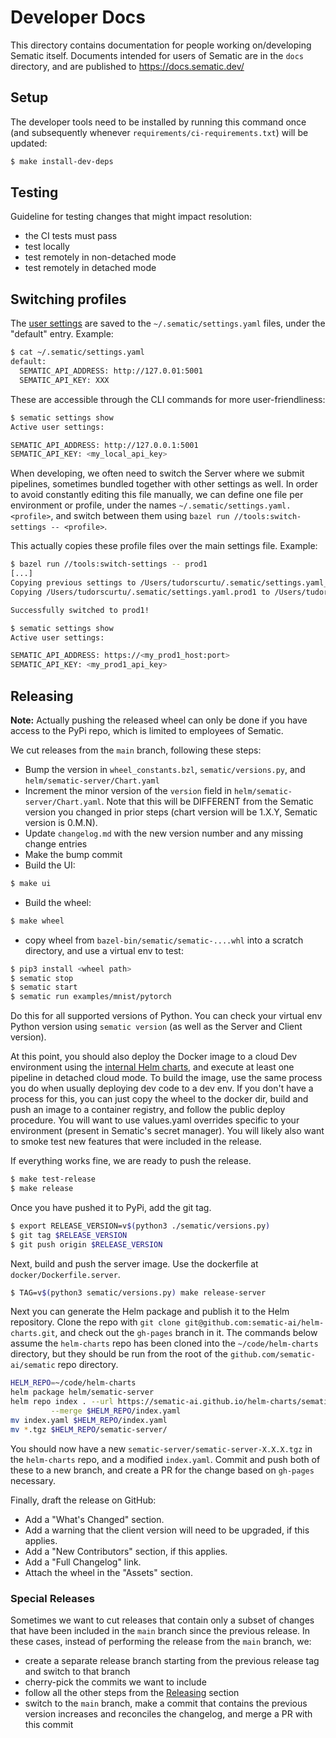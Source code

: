 # Developer Docs
This directory contains documentation for people working on/developing Sematic
itself. Documents intended for users of Sematic are in the `docs` directory,
and are published to https://docs.sematic.dev/

## Setup

The developer tools need to be installed by running this command once (and subsequently
whenever `requirements/ci-requirements.txt`) will be updated:
```bash
$ make install-dev-deps
```

## Testing

Guideline for testing changes that might impact resolution:
- the CI tests must pass
- test locally
- test remotely in non-detached mode
- test remotely in detached mode

## Switching profiles

The [user settings](../docs/cli.md#user-settings) are saved to the
`~/.sematic/settings.yaml` files, under the "default" entry. Example:

```bash
$ cat ~/.sematic/settings.yaml
default:
  SEMATIC_API_ADDRESS: http://127.0.01:5001
  SEMATIC_API_KEY: XXX
```

These are accessible through the CLI commands for more user-friendliness:

```bash
$ sematic settings show
Active user settings:

SEMATIC_API_ADDRESS: http://127.0.0.1:5001
SEMATIC_API_KEY: <my_local_api_key>
```

When developing, we often need to switch the Server where we submit pipelines,
sometimes bundled together with other settings as well. In order to avoid
constantly editing this file manually, we can define one file per environment
or profile, under the names `~/.sematic/settings.yaml.<profile>`, and switch
between them using `bazel run //tools:switch-settings -- <profile>`.

This actually copies these profile files over the main settings file. Example:

```bash
$ bazel run //tools:switch-settings -- prod1
[...]
Copying previous settings to /Users/tudorscurtu/.sematic/settings.yaml_bck
Copying /Users/tudorscurtu/.sematic/settings.yaml.prod1 to /Users/tudorscurtu/.sematic/settings.yaml

Successfully switched to prod1!

$ sematic settings show
Active user settings:

SEMATIC_API_ADDRESS: https://<my_prod1_host:port>
SEMATIC_API_KEY: <my_prod1_api_key>
```

## Releasing

**Note:** Actually pushing the released wheel can only be done if you have
access to the PyPi repo, which is limited to employees of Sematic.

We cut releases from the `main` branch, following these steps:

- Bump the version in `wheel_constants.bzl`, `sematic/versions.py`,
  and `helm/sematic-server/Chart.yaml`
- Increment the minor version of the `version` field in
  `helm/sematic-server/Chart.yaml`. Note that this will be DIFFERENT
  from the Sematic version you changed in prior steps (chart version
  will be 1.X.Y, Sematic version is 0.M.N).
- Update `changelog.md` with the new version number and any missing change
  entries
- Make the bump commit
- Build the UI:
```bash
$ make ui
```
- Build the wheel:
```bash
$ make wheel
```
- copy wheel from `bazel-bin/sematic/sematic-....whl` into a scratch directory,
and use a virtual env to test:

```bash
$ pip3 install <wheel path>
$ sematic stop
$ sematic start
$ sematic run examples/mnist/pytorch
```

Do this for all supported versions of Python. You can check your virtual env
Python version using `sematic version` (as well as the Server and Client
version).

At this point, you should also deploy the Docker image to a cloud Dev environment
using the [internal Helm charts](/helm/sematic-server), and execute at least one
pipeline in detached cloud mode. To build the image, use the same process
you do when usually deploying dev code to a dev env. If you don't have a
process for this, you can just copy the wheel to the docker dir,
build and push an image to a container registry, and follow the public
deploy procedure. You will want to use values.yaml overrides specific to
your environment (present in Sematic's secret manager). You will likely also
want to smoke test new features that were included in the release.

If everything works fine, we are ready to push the release.

```bash
$ make test-release
$ make release
```

Once you have pushed it to PyPi, add the git tag.

```bash
$ export RELEASE_VERSION=v$(python3 ./sematic/versions.py)
$ git tag $RELEASE_VERSION
$ git push origin $RELEASE_VERSION
```

Next, build and push the server image. Use the dockerfile at
`docker/Dockerfile.server`.

```bash
$ TAG=v$(python3 sematic/versions.py) make release-server
```

Next you can generate the Helm package and publish it to the Helm repository.
Clone the repo with `git clone git@github.com:sematic-ai/helm-charts.git`, and
check out the `gh-pages` branch in it.  The commands below assume the
`helm-charts` repo has been cloned
into the `~/code/helm-charts` directory, but they should be run from the root
of the `github.com/sematic-ai/sematic` repo directory.

```bash
HELM_REPO=~/code/helm-charts
helm package helm/sematic-server
helm repo index . --url https://sematic-ai.github.io/helm-charts/sematic-server \
         --merge $HELM_REPO/index.yaml
mv index.yaml $HELM_REPO/index.yaml
mv *.tgz $HELM_REPO/sematic-server/
```

You should now have a new `sematic-server/sematic-server-X.X.X.tgz` in the
`helm-charts` repo, and a modified `index.yaml`.  Commit and push both of
these to a new branch, and create a PR for the change based on `gh-pages`
necessary.

Finally, draft the release on GitHub:
- Add a "What's Changed" section.
- Add a warning that the client version will need to be upgraded, if this applies.
- Add a "New Contributors" section, if this applies.
- Add a "Full Changelog" link.
- Attach the wheel in the "Assets" section.

### Special Releases

Sometimes we want to cut releases that contain only a subset of changes that
have been included in the `main` branch since the previous release. In these
cases, instead of performing the release from the `main` branch, we:
- create a separate release branch starting from the previous release tag and
  switch to that branch
- cherry-pick the commits we want to include
- follow all the other steps from the [Releasing](#releasing) section
- switch to the `main` branch, make a commit that contains the previous version
  increases and reconciles the changelog, and merge a PR with this commit
